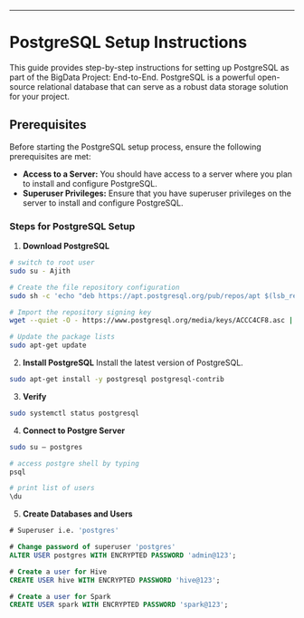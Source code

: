 ---

# PostgreSQL Setup Instructions

This guide provides step-by-step instructions for setting up PostgreSQL as part of the BigData Project: End-to-End. PostgreSQL is a powerful open-source relational database that can serve as a robust data storage solution for your project.

## Prerequisites

Before starting the PostgreSQL setup process, ensure the following prerequisites are met:

- **Access to a Server:** You should have access to a server where you plan to install and configure PostgreSQL.
- **Superuser Privileges:** Ensure that you have superuser privileges on the server to install and configure PostgreSQL.


### Steps for PostgreSQL Setup
1. **Download PostgreSQL**
```bash
# switch to root user 
sudo su - Ajith
```
```bash
# Create the file repository configuration
sudo sh -c 'echo "deb https://apt.postgresql.org/pub/repos/apt $(lsb_release -cs)-pgdg main" > /etc/apt/sources.list.d/pgdg.list'

# Import the repository signing key
wget --quiet -O - https://www.postgresql.org/media/keys/ACCC4CF8.asc | sudo apt-key add -

# Update the package lists
sudo apt-get update
```

2. **Install PostgreSQL**
Install the latest version of PostgreSQL.
```bash
sudo apt-get install -y postgresql postgresql-contrib
```

3. **Verify**
```bash
sudo systemctl status postgresql
```

4. **Connect to Postgre Server**
```bash
sudo su – postgres

# access postgre shell by typing
psql

# print list of users
\du
```

5. **Create Databases and Users**
```sql
# Superuser i.e. 'postgres'

# Change password of superuser 'postgres'
ALTER USER postgres WITH ENCRYPTED PASSWORD 'admin@123';

# Create a user for Hive
CREATE USER hive WITH ENCRYPTED PASSWORD 'hive@123';

# Create a user for Spark
CREATE USER spark WITH ENCRYPTED PASSWORD 'spark@123';
```




